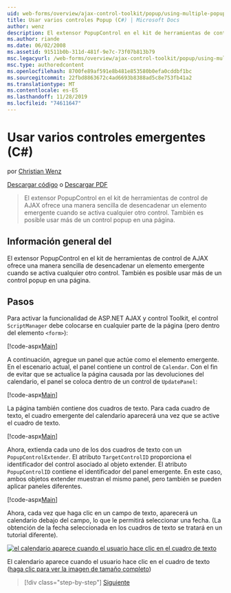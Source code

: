 ```yaml
---
uid: web-forms/overview/ajax-control-toolkit/popup/using-multiple-popup-controls-cs
title: Usar varios controles Popup (C#) | Microsoft Docs
author: wenz
description: El extensor PopupControl en el kit de herramientas de control de AJAX ofrece una manera sencilla de desencadenar un elemento emergente cuando se activa cualquier otro control. También es posible usar m...
ms.author: riande
ms.date: 06/02/2008
ms.assetid: 91511b0b-311d-481f-9e7c-73f07b813b79
msc.legacyurl: /web-forms/overview/ajax-control-toolkit/popup/using-multiple-popup-controls-cs
msc.type: authoredcontent
ms.openlocfilehash: 8700fe89af591e8b481e853580b0efa0cddbf1bc
ms.sourcegitcommit: 22fbd8863672c4ad6693b8388ad5c8e753fb41a2
ms.translationtype: MT
ms.contentlocale: es-ES
ms.lasthandoff: 11/28/2019
ms.locfileid: "74611647"
---
```

# <a name="using-multiple-popup-controls-c"></a>Usar varios controles emergentes (C#)

por [Christian Wenz](https://github.com/wenz)

[Descargar código](https://download.microsoft.com/download/9/3/f/93f8daea-bebd-4821-833b-95205389c7d0/PopupControl1.cs.zip) o [Descargar PDF](https://download.microsoft.com/download/2/d/c/2dc10e34-6983-41d4-9c08-f78f5387d32b/popupcontrol1CS.pdf)

> El extensor PopupControl en el kit de herramientas de control de AJAX ofrece una manera sencilla de desencadenar un elemento emergente cuando se activa cualquier otro control. También es posible usar más de un control popup en una página.

## <a name="overview"></a>Información general del

El extensor PopupControl en el kit de herramientas de control de AJAX ofrece una manera sencilla de desencadenar un elemento emergente cuando se activa cualquier otro control. También es posible usar más de un control popup en una página.

## <a name="steps"></a>Pasos

Para activar la funcionalidad de ASP.NET AJAX y control Toolkit, el control `ScriptManager` debe colocarse en cualquier parte de la página (pero dentro del elemento `<form>`):

[!code-aspx[Main](using-multiple-popup-controls-cs/samples/sample1.aspx)]

A continuación, agregue un panel que actúe como el elemento emergente. En el escenario actual, el panel contiene un control de `Calendar`. Con el fin de evitar que se actualice la página causada por las devoluciones del calendario, el panel se coloca dentro de un control de `UpdatePanel`:

[!code-aspx[Main](using-multiple-popup-controls-cs/samples/sample2.aspx)]

La página también contiene dos cuadros de texto. Para cada cuadro de texto, el cuadro emergente del calendario aparecerá una vez que se active el cuadro de texto.

[!code-aspx[Main](using-multiple-popup-controls-cs/samples/sample3.aspx)]

Ahora, extienda cada uno de los dos cuadros de texto con un `PopupControlExtender`. El atributo `TargetControlID` proporciona el identificador del control asociado al objeto extender. El atributo `PopupControlID` contiene el identificador del panel emergente. En este caso, ambos objetos extender muestran el mismo panel, pero también se pueden aplicar paneles diferentes.

[!code-aspx[Main](using-multiple-popup-controls-cs/samples/sample4.aspx)]

Ahora, cada vez que haga clic en un campo de texto, aparecerá un calendario debajo del campo, lo que le permitirá seleccionar una fecha. (La obtención de la fecha seleccionada en los cuadros de texto se tratará en un tutorial diferente).

[![el calendario aparece cuando el usuario hace clic en el cuadro de texto](using-multiple-popup-controls-cs/_static/image2.png)](using-multiple-popup-controls-cs/_static/image1.png)

El calendario aparece cuando el usuario hace clic en el cuadro de texto ([haga clic para ver la imagen de tamaño completo](using-multiple-popup-controls-cs/_static/image3.png))

> [!div class="step-by-step"]
> [Siguiente](handling-postbacks-from-a-popup-control-with-an-updatepanel-cs.md)
